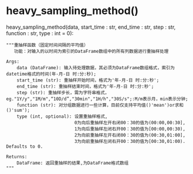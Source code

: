 # heavy_sampling_method()
heavy_sampling_method(data, 
                          start_time : str, 
                          end_time : str, 
                          step : str, 
                          function : str, 
                          type : int = 0):
    
    """重抽样函数（固定时间间隔的平均值）
       功能：对输入的以时间为索引的DataFrame数组中的所有列数据进行重抽样处理

    Args:
        data (DataFrame): 输入待处理数据，其必须为DataFrame数组格式，索引为datetime格式的时间(年-月-日 时:分:秒);
        start_time (str): 重抽样开始时间，格式为'年-月-日 时:分:秒';
        end_time (str): 重抽样结束时间，格式为'年-月-日 时:分:秒';
        step (str): 重抽样步长，需为字符串格式，eg."1Y/y","1M/m",“10D/d”,"30min","1H/h","30S/s";:M/m表示月，min表示分钟;
        function (str): 对分组数据进行一些计算，目前仅支持平均值()'mean')or求和()'sum');
        type (int, optional): 设置重抽样格式,
                              0为向后重抽样左开右闭00：30的值为(00:00,00:30],
                              1为向后重抽样左闭右开00：30的值为[00:00,00:30),
                              2为向前重抽样左开右闭00：30的值为(00:30,01:00],
                              3为向前重抽样左闭右开00：30的值为[00:30,01:00). Defaults to 0.

    Returns:
        DataFrame: 返回重抽样的结果,为DataFrame格式数组
    """